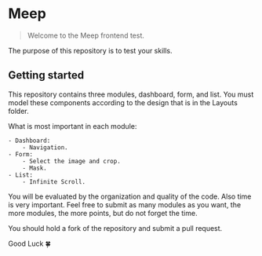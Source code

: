 # Meep
> Welcome to the Meep frontend test.

The purpose of this repository is to test your skills.

## Getting started

This repository contains three modules, dashboard, form, and list. You must model these components according to the design that is in the Layouts folder.

What is most important in each module:

    - Dashboard:
        - Navigation.
    - Form:
        - Select the image and crop.
        - Mask.
    - List:
        - Infinite Scroll.

You will be evaluated by the organization and quality of the code. Also time is very important. Feel free to submit as many modules as you want, the more modules, the more points, but do not forget the time.

You should hold a fork of the repository and submit a pull request.

Good Luck :four_leaf_clover: